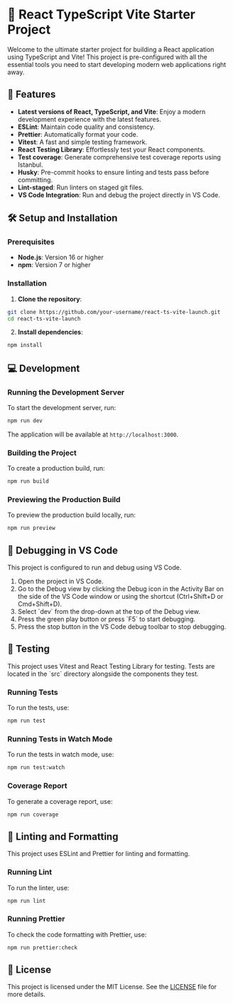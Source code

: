 # 🌟 React TypeScript Vite Starter Project

Welcome to the ultimate starter project for building a React application using TypeScript and Vite! This project is pre-configured with all the essential tools you need to start developing modern web applications right away.

## 🚀 Features

- **Latest versions of React, TypeScript, and Vite**: Enjoy a modern development experience with the latest features.
- **ESLint**: Maintain code quality and consistency.
- **Prettier**: Automatically format your code.
- **Vitest**: A fast and simple testing framework.
- **React Testing Library**: Effortlessly test your React components.
- **Test coverage**: Generate comprehensive test coverage reports using Istanbul.
- **Husky**: Pre-commit hooks to ensure linting and tests pass before committing.
- **Lint-staged**: Run linters on staged git files.
- **VS Code Integration**: Run and debug the project directly in VS Code.

## 🛠️ Setup and Installation

### Prerequisites

- **Node.js**: Version 16 or higher
- **npm**: Version 7 or higher

### Installation

1. **Clone the repository**:

```sh
git clone https://github.com/your-username/react-ts-vite-launch.git
cd react-ts-vite-launch
```

2. **Install dependencies**:

```sh
npm install
```

## 💻 Development

### Running the Development Server

To start the development server, run:

```sh
npm run dev
```

The application will be available at `http://localhost:3000`.

### Building the Project

To create a production build, run:

```sh
npm run build
```

### Previewing the Production Build

To preview the production build locally, run:

```sh
npm run preview
```

## 🐞 Debugging in VS Code

This project is configured to run and debug using VS Code.

1. Open the project in VS Code.
2. Go to the Debug view by clicking the Debug icon in the Activity Bar on the side of the VS Code window or using the shortcut (Ctrl+Shift+D or Cmd+Shift+D).
3. Select \`dev\` from the drop-down at the top of the Debug view.
4. Press the green play button or press \`F5\` to start debugging.
5. Press the stop button in the VS Code debug toolbar to stop debugging.

## 🧪 Testing

This project uses Vitest and React Testing Library for testing. Tests are located in the \`src\` directory alongside the components they test.

### Running Tests

To run the tests, use:

```sh
npm run test
```

### Running Tests in Watch Mode

To run the tests in watch mode, use:

```sh
npm run test:watch
```

### Coverage Report

To generate a coverage report, use:

```sh
npm run coverage
```

## 🎨 Linting and Formatting

This project uses ESLint and Prettier for linting and formatting.

### Running Lint

To run the linter, use:

```sh
npm run lint
```

### Running Prettier

To check the code formatting with Prettier, use:

```sh
npm run prettier:check
```

## 📄 License

This project is licensed under the MIT License. See the [LICENSE](./LICENSE) file for more details.
